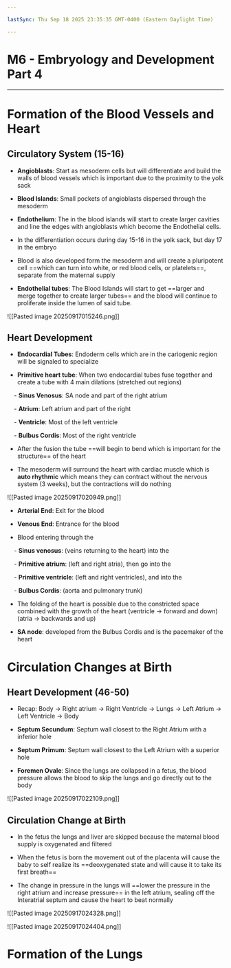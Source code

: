 ```yaml
---

lastSync: Thu Sep 18 2025 23:35:35 GMT-0400 (Eastern Daylight Time)

---
```

# M6 - Embryology and Development Part 4
---
# Formation of the Blood Vessels and Heart

## Circulatory System (15-16)

- **Angioblasts**: Start as mesoderm cells but will differentiate and build the walls of blood vessels which is important due to the proximity to the yolk sack

- **Blood Islands**: Small pockets of angioblasts dispersed through the mesoderm

- **Endothelium**: The in the blood islands will start to create larger cavities and line the edges with angioblasts which become the Endothelial cells.

- In the differentiation occurs during day 15-16 in the yolk sack, but day 17 in the embryo

- Blood is also developed form the mesoderm and will create a pluripotent cell ==which can turn into white, or red blood cells, or platelets==, separate from the maternal supply

- **Endothelial tubes**: The Blood Islands will start to get ==larger and merge together to create larger tubes== and the blood will continue to proliferate inside the lumen of said tube.

![[Pasted image 20250917015246.png]]

## Heart Development

- **Endocardial Tubes**: Endoderm cells which are in the cariogenic region will be signaled to specialize

- **Primitive heart tube**: When two endocardial tubes fuse together and create a tube with 4 main dilations (stretched out regions)

    - **Sinus Venosus**: SA node and part of the right atrium

    - **Atrium**: Left atrium and part of the right

    - **Ventricle**: Most of the left ventricle

    - **Bulbus Cordis**: Most of the right ventricle

- After the fusion the tube ==will begin to bend which is important for the structure== of the heart

- The mesoderm will surround the heart with cardiac muscle which is **auto rhythmic** which means they can contract without the nervous system (3 weeks), but the contractions will do nothing

![[Pasted image 20250917020949.png]]

- **Arterial End**: Exit for the blood

- **Venous End**: Entrance for the blood

- Blood entering through the

    - **Sinus venosus**: (veins returning to the heart) into the

    - **Primitive atrium**: (left and right atria), then go into the

    - **Primitive ventricle**: (left and right ventricles), and into the

    - **Bulbus Cordis**: (aorta and pulmonary trunk)

- The folding of the heart is possible due to the constricted space combined with the growth of the heart (ventricle → forward and down) (atria → backwards and up)

- **SA node**: developed from the Bulbus Cordis and is the pacemaker of the heart

# Circulation Changes at Birth

## Heart Development (46-50)

- Recap: Body → Right atrium → Right Ventricle → Lungs → Left Atrium → Left Ventricle → Body

- **Septum Secundum**: Septum wall closest to the Right Atrium with a inferior hole

- **Septum Primum**: Septum wall closest to the Left Atrium with a superior hole

- **Foremen Ovale**: Since the lungs are collapsed in a fetus, the blood pressure allows the blood to skip the lungs and go directly out to the body

![[Pasted image 20250917022109.png]]

## Circulation Change at Birth

- In the fetus the lungs and liver are skipped because the maternal blood supply is oxygenated and filtered

- When the fetus is born the movement out of the placenta will cause the baby to self realize its ==deoxygenated state and will cause it to take its first breath==

- The change in pressure in the lungs will ==lower the pressure in the right atrium and increase pressure== in the left atrium, sealing off the Interatrial septum and cause the heart to beat normally

![[Pasted image 20250917024328.png]]

![[Pasted image 20250917024404.png]]

# Formation of the Lungs